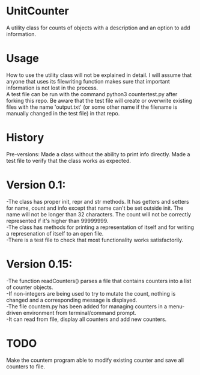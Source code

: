 # UnitCounter
A utility class for counts of objects with a description and an option to add information.

# Usage
How to use the utility class will not be explained in detail. I will assume that anyone that uses its filewriting function makes sure that important information is not lost in the process.  
A test file can be run with the command python3 countertest.py after forking this repo. Be aware that the test file will create or overwrite existing files with the name 'output.txt' (or some other name if the filename is manually changed in the test file) in that repo.  

# History
Pre-versions: Made a class without the ability to print info directly. Made a test file to verify that the class works as expected.  

# Version 0.1:
-The class has proper init, repr and str methods. It has getters and setters for name, count and info except that name can't be set outside init. The name will not be longer than 32 characters. The count will not be correctly represented if it's higher than 99999999.  
-The class has methods for printing a representation of itself and for writing a represenation of itself to an open file.  
-There is a test file to check that most functionality works satisfactorily.  

# Version 0.15:
-The function readCounters() parses a file that contains counters into a list of counter objects.  
-If non-integers are being used to try to mutate the count, nothing is changed and a corresponding message is displayed.  
-The file countem.py has been added for managing counters in a menu-driven environment from terminal/command prompt.  
-It can read from file, display all counters and add new counters.

# TODO
Make the countem program able to modify existing counter and save all counters to file.  
